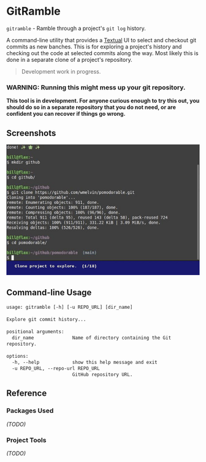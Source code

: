 # GitRamble

`gitramble` - Ramble through a project's `git log` history. 

A command-line utility that provides a [Textual](https://textual.textualize.io/) UI to select and checkout git commits as new banches. This is for exploring a project's history and checking out the code at selected commits along the way. Most likely this is done in a separate clone of a project's repository.

> Development work in progress.

### WARNING: Running this might mess up your git repository.

**This tool is in development. For anyone curious enough to try this out, you should do so in a separate repository that you do not need, or are confident you can recover if things go wrong.**

## Screenshots

![screenshot animation](readme_images/gitramble-screenshots.gif)

## Command-line Usage

```
usage: gitramble [-h] [-u REPO_URL] [dir_name]

Explore git commit history...

positional arguments:
  dir_name              Name of directory containing the Git repository.

options:
  -h, --help            show this help message and exit
  -u REPO_URL, --repo-url REPO_URL
                        GitHub repository URL.

```

## Reference

### Packages Used

*(TODO)*

### Project Tools

*(TODO)*
